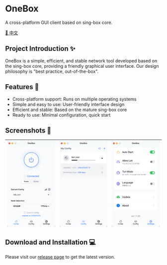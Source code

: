 # OneBox

A cross-platform GUI client based on sing-box core.

[📝 中文](./README_CN.md)

## Project Introduction ✨

OneBox is a simple, efficient, and stable network tool developed based on the sing-box core, providing a friendly graphical user interface. Our design philosophy is "best practice, out-of-the-box".

## Features 🌟

- Cross-platform support: Runs on multiple operating systems
- Simple and easy to use: User-friendly interface design
- Efficient and stable: Based on the mature sing-box core
- Ready to use: Minimal configuration, quick start

## Screenshots 📸

|![Home](./docs/image/en/Home.png)|![Configuration](./docs/image/en/Config.png)|![Settings](./docs/image/en/Settings.png)|
|:---:|:---:|:---:|

## Download and Installation 💻

Please visit our [release page](https://github.com/OneOhCloud/OneBox/releases) to get the latest version.